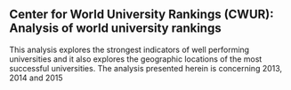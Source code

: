 
## Center for World University Rankings (CWUR): Analysis of world university rankings
This analysis explores the strongest indicators of  well performing universities and it also explores the geographic locations of the most successful universities. The analysis presented herein is concerning 2013, 2014 and 2015
